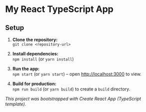 # My React TypeScript App

## Setup

1. **Clone the repository:**  
   `git clone <repository-url>`

2. **Install dependencies:**  
   `npm install` (or `yarn install`)

3. **Run the app:**  
   `npm start` (or `yarn start`) – open [http://localhost:3000](http://localhost:3000) to view.

4. **Build for production:**  
   `npm run build` (or `yarn build`) to create a `build` directory.

*This project was bootstrapped with Create React App (TypeScript template).*
